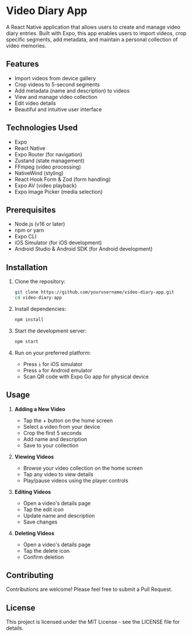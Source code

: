 # Video Diary App

A React Native application that allows users to create and manage video diary entries. Built with Expo, this app enables users to import videos, crop specific segments, add metadata, and maintain a personal collection of video memories.

## Features

- Import videos from device gallery
- Crop videos to 5-second segments
- Add metadata (name and description) to videos
- View and manage video collection
- Edit video details
- Beautiful and intuitive user interface

## Technologies Used

- Expo
- React Native
- Expo Router (for navigation)
- Zustand (state management)
- FFmpeg (video processing)
- NativeWind (styling)
- React Hook Form & Zod (form handling)
- Expo AV (video playback)
- Expo Image Picker (media selection)

## Prerequisites

- Node.js (v16 or later)
- npm or yarn
- Expo CLI
- iOS Simulator (for iOS development)
- Android Studio & Android SDK (for Android development)

## Installation

1. Clone the repository:

   ```bash
   git clone https://github.com/yourusername/video-diary-app.git
   cd video-diary-app
   ```

2. Install dependencies:

   ```bash
   npm install
   ```

3. Start the development server:

   ```bash
   npm start
   ```

4. Run on your preferred platform:
   - Press `i` for iOS simulator
   - Press `a` for Android emulator
   - Scan QR code with Expo Go app for physical device

## Usage

1. **Adding a New Video**

   - Tap the + button on the home screen
   - Select a video from your device
   - Crop the first 5 seconds
   - Add name and description
   - Save to your collection

2. **Viewing Videos**

   - Browse your video collection on the home screen
   - Tap any video to view details
   - Play/pause videos using the player controls

3. **Editing Videos**

   - Open a video's details page
   - Tap the edit icon
   - Update name and description
   - Save changes

4. **Deleting Videos**
   - Open a video's details page
   - Tap the delete icon
   - Confirm deletion

## Contributing

Contributions are welcome! Please feel free to submit a Pull Request.

## License

This project is licensed under the MIT License - see the LICENSE file for details.

